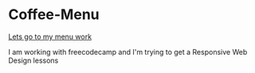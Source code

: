 # Coffee-Menu

[Lets go to my menu work](https://jekase9.github.io/Coffee-Menu/)

I am working with freecodecamp and I'm trying to get a Responsive Web Design lessons
